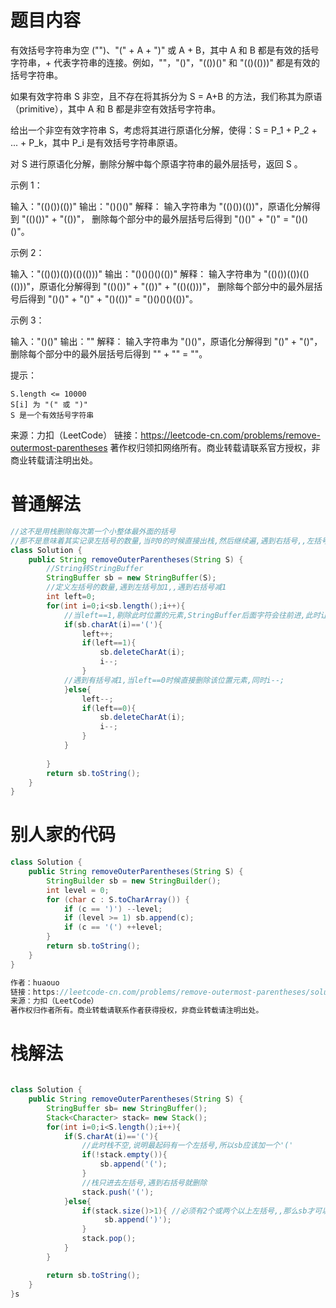 # 题目内容

有效括号字符串为空 ("")、"(" + A + ")" 或 A + B，其中 A 和 B 都是有效的括号字符串，+ 代表字符串的连接。例如，""，"()"，"(())()" 和 "(()(()))" 都是有效的括号字符串。

如果有效字符串 S 非空，且不存在将其拆分为 S = A+B 的方法，我们称其为原语（primitive），其中 A 和 B 都是非空有效括号字符串。

给出一个非空有效字符串 S，考虑将其进行原语化分解，使得：S = P_1 + P_2 + ... + P_k，其中 P_i 是有效括号字符串原语。

对 S 进行原语化分解，删除分解中每个原语字符串的最外层括号，返回 S 。

 

示例 1：

输入："(()())(())"
输出："()()()"
解释：
输入字符串为 "(()())(())"，原语化分解得到 "(()())" + "(())"，
删除每个部分中的最外层括号后得到 "()()" + "()" = "()()()"。

示例 2：

输入："(()())(())(()(()))"
输出："()()()()(())"
解释：
输入字符串为 "(()())(())(()(()))"，原语化分解得到 "(()())" + "(())" + "(()(()))"，
删除每个部分中的最外层括号后得到 "()()" + "()" + "()(())" = "()()()()(())"。

示例 3：

输入："()()"
输出：""
解释：
输入字符串为 "()()"，原语化分解得到 "()" + "()"，
删除每个部分中的最外层括号后得到 "" + "" = ""。

 

提示：

    S.length <= 10000
    S[i] 为 "(" 或 ")"
    S 是一个有效括号字符串

来源：力扣（LeetCode）
链接：https://leetcode-cn.com/problems/remove-outermost-parentheses
著作权归领扣网络所有。商业转载请联系官方授权，非商业转载请注明出处。

# 普通解法

```java
//这不是用栈删除每次第一个小整体最外面的括号
//那不是意味着其实记录左括号的数量,当时0的时候直接出栈,然后继续遍,遇到右括号,,左括号数量减1
class Solution {
    public String removeOuterParentheses(String S) {
        //String转StringBuffer
        StringBuffer sb = new StringBuffer(S);
        //定义左括号的数量,遇到左括号加1,,遇到右括号减1
        int left=0;
        for(int i=0;i<sb.length();i++){
            //当left==1,剔除此时位置的元素,StringBuffer后面字符会往前进,此时让i--,防止少遍历;;
            if(sb.charAt(i)=='('){
                left++;
                if(left==1){
                    sb.deleteCharAt(i);
                    i--;
                }
            //遇到有括号减1,当left==0时候直接删除该位置元素,同时i--;
            }else{
                left--;
                if(left==0){
                    sb.deleteCharAt(i);
                    i--;
                }
            }
            
        }
        return sb.toString();
    }
}
```

# 别人家的代码

[大哥写的和普通人就是不一样]: https://leetcode-cn.com/problems/remove-outermost-parentheses/solution/jian-ji-de-java-shi-xian-by-huaouo/

```java
class Solution {
    public String removeOuterParentheses(String S) {
        StringBuilder sb = new StringBuilder();
        int level = 0;
        for (char c : S.toCharArray()) {
            if (c == ')') --level;
            if (level >= 1) sb.append(c);
            if (c == '(') ++level;
        }
        return sb.toString();
    }
}

作者：huaouo
链接：https://leetcode-cn.com/problems/remove-outermost-parentheses/solution/jian-ji-de-java-shi-xian-by-huaouo/
来源：力扣（LeetCode）
著作权归作者所有。商业转载请联系作者获得授权，非商业转载请注明出处。
```



# 栈解法

```java

class Solution {
    public String removeOuterParentheses(String S) {
        StringBuffer sb= new StringBuffer();
        Stack<Character> stack= new Stack();
        for(int i=0;i<S.length();i++){
            if(S.charAt(i)=='('){
                //此时栈不空,说明最起码有一个左括号,所以sb应该加一个'('
                if(!stack.empty()){
                    sb.append('(');
                }
                //栈只进去左括号,遇到右括号就删除
                stack.push('(');
            }else{
                if(stack.size()>1){ //必须有2个或两个以上左括号,,那么sb才可以加
                     sb.append(')');
                }
                stack.pop();
            }
        }

        return sb.toString();
    }
}s
```



